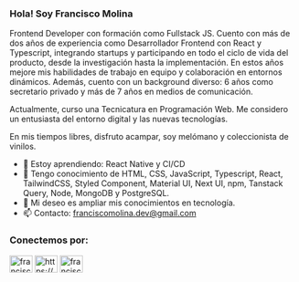 ### Hola! Soy Francisco Molina

Frontend Developer con formación como Fullstack JS. Cuento con más de dos años de experiencia como Desarrollador Frontend con React y Typescript, integrando startups y participando en todo el ciclo de vida del producto, desde la investigación hasta la implementación. 
En estos años mejore mis habilidades de trabajo en equipo y colaboración en entornos dinámicos. Además, cuento con un background diverso: 6 años como secretario privado y más de 7 años en medios de comunicación.

Actualmente, curso una Tecnicatura en Programación Web. Me considero un entusiasta del entorno digital y las nuevas tecnologías. 

En mis tiempos libres, disfruto acampar, soy melómano y coleccionista de vinilos.

- 🌱 Estoy aprendiendo: React Native y CI/CD
- 💬 Tengo conocimiento de HTML, CSS, JavaScript, Typescript, React, TailwindCSS, Styled Component, Material UI, Next UI, npm, Tanstack Query, Node, MongoDB y PostgreSQL.
- 🙌 Mi deseo es ampliar mis conocimientos en tecnología.
- 📫 Contacto: franciscomolina.dev@gmail.com

<h3 align="left">Conectemos por:</h3>
<p align="left">
<a href="https://twitter.com/francisco_wav" target="blank"><img align="center" src="https://raw.githubusercontent.com/rahuldkjain/github-profile-readme-generator/master/src/images/icons/Social/twitter.svg" alt="francisco_wav" height="30" width="40" /></a>
<a href="https://www.linkedin.com/in/franciscomolina-dev/" target="blank"><img align="center" src="https://raw.githubusercontent.com/rahuldkjain/github-profile-readme-generator/master/src/images/icons/Social/linked-in-alt.svg" alt="https://www.linkedin.com/in/franciscomolina-wav/?locale=es_es" height="30" width="40" /></a>
<a href="https://instagram.com/franciscomolina.wav" target="blank"><img align="center" src="https://raw.githubusercontent.com/rahuldkjain/github-profile-readme-generator/master/src/images/icons/Social/instagram.svg" alt="franciscomolina.wav" height="30" width="40" /></a>
</p>


